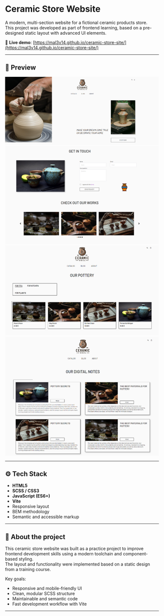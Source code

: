 # Ceramic Store Website

A modern, multi-section website for a fictional ceramic products store.  
This project was developed as part of frontend learning, based on a pre-designed static layout with advanced UI elements.

🔗 **Live demo**: [https://mal3v14.github.io/ceramic-store-site/](https://mal3v14.github.io/ceramic-store-site/)

---

## 📸 Preview

![Ceramic Store Preview 1](./preview-desc-1.png)  
![Ceramic Store Preview 1](./preview-desc-2.png)  
![Ceramic Store Preview 1](./preview-desc-3.png)  
![Ceramic Store Preview 1](./preview-desc-4.png)  

---

## ⚙️ Tech Stack

- **HTML5**
- **SCSS / CSS3**
- **JavaScript (ES6+)**
- **Vite**
- Responsive layout
- BEM methodology
- Semantic and accessible markup

---

## 📌 About the project

This ceramic store website was built as a practice project to improve frontend development skills using a modern toolchain and component-based styling.  
The layout and functionality were implemented based on a static design from a training course.

Key goals:
- Responsive and mobile-friendly UI
- Clean, modular SCSS structure
- Maintainable and semantic code
- Fast development workflow with Vite

---
